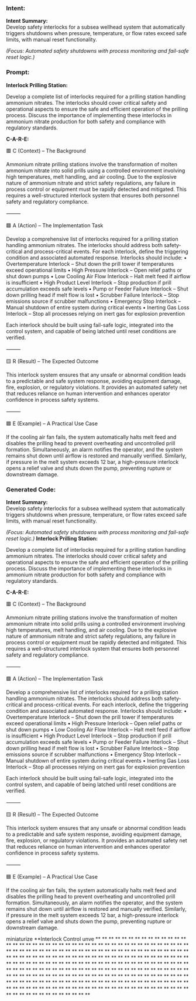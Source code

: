 ### Intent:
**Intent Summary:**  
Develop safety interlocks for a subsea wellhead system that automatically triggers shutdowns when pressure, temperature, or flow rates exceed safe limits, with manual reset functionality.  

*(Focus: Automated safety shutdowns with process monitoring and fail-safe reset logic.)*

### Prompt:
**Interlock Prilling Station:**

Develop a complete list of interlocks required for a prilling station handling ammonium nitrates. The interlocks should cover critical safety and operational aspects to ensure the safe and efficient operation of the prilling process. Discuss the importance of implementing these interlocks in ammonium nitrate production for both safety and compliance with regulatory standards.

**C-A-R-E:**

🟥 C (Context) – The Background

Ammonium nitrate prilling stations involve the transformation of molten ammonium nitrate into solid prills using a controlled environment involving high temperatures, melt handling, and air cooling. Due to the explosive nature of ammonium nitrate and strict safety regulations, any failure in process control or equipment must be rapidly detected and mitigated. This requires a well-structured interlock system that ensures both personnel safety and regulatory compliance.

⸻

🟩 A (Action) – The Implementation Task

Develop a comprehensive list of interlocks required for a prilling station handling ammonium nitrates. The interlocks should address both safety-critical and process-critical events. For each interlock, define the triggering condition and associated automated response. Interlocks should include:
	•	Overtemperature Interlock – Shut down the prill tower if temperatures exceed operational limits
	•	High Pressure Interlock – Open relief paths or shut down pumps
	•	Low Cooling Air Flow Interlock – Halt melt feed if airflow is insufficient
	•	High Product Level Interlock – Stop production if prill accumulation exceeds safe levels
	•	Pump or Feeder Failure Interlock – Shut down prilling head if melt flow is lost
	•	Scrubber Failure Interlock – Stop emissions source if scrubber malfunctions
	•	Emergency Stop Interlock – Manual shutdown of entire system during critical events
	•	Inerting Gas Loss Interlock – Stop all processes relying on inert gas for explosion prevention

Each interlock should be built using fail-safe logic, integrated into the control system, and capable of being latched until reset conditions are verified.

⸻

🟨 R (Result) – The Expected Outcome

This interlock system ensures that any unsafe or abnormal condition leads to a predictable and safe system response, avoiding equipment damage, fire, explosion, or regulatory violations. It provides an automated safety net that reduces reliance on human intervention and enhances operator confidence in process safety systems.

⸻

🟦 E (Example) – A Practical Use Case

If the cooling air fan fails, the system automatically halts melt feed and disables the prilling head to prevent overheating and uncontrolled prill formation. Simultaneously, an alarm notifies the operator, and the system remains shut down until airflow is restored and manually verified. Similarly, if pressure in the melt system exceeds 12 bar, a high-pressure interlock opens a relief valve and shuts down the pump, preventing rupture or downstream damage.

### Generated Code:
**Intent Summary:**  
Develop safety interlocks for a subsea wellhead system that automatically triggers shutdowns when pressure, temperature, or flow rates exceed safe limits, with manual reset functionality.  

*(Focus: Automated safety shutdowns with process monitoring and fail-safe reset logic.)*
**Interlock Prilling Station:**

Develop a complete list of interlocks required for a prilling station handling ammonium nitrates. The interlocks should cover critical safety and operational aspects to ensure the safe and efficient operation of the prilling process. Discuss the importance of implementing these interlocks in ammonium nitrate production for both safety and compliance with regulatory standards.

**C-A-R-E:**

🟥 C (Context) – The Background

Ammonium nitrate prilling stations involve the transformation of molten ammonium nitrate into solid prills using a controlled environment involving high temperatures, melt handling, and air cooling. Due to the explosive nature of ammonium nitrate and strict safety regulations, any failure in process control or equipment must be rapidly detected and mitigated. This requires a well-structured interlock system that ensures both personnel safety and regulatory compliance.

⸻

🟩 A (Action) – The Implementation Task

Develop a comprehensive list of interlocks required for a prilling station handling ammonium nitrates. The interlocks should address both safety-critical and process-critical events. For each interlock, define the triggering condition and associated automated response. Interlocks should include:
	•	Overtemperature Interlock – Shut down the prill tower if temperatures exceed operational limits
	•	High Pressure Interlock – Open relief paths or shut down pumps
	•	Low Cooling Air Flow Interlock – Halt melt feed if airflow is insufficient
	•	High Product Level Interlock – Stop production if prill accumulation exceeds safe levels
	•	Pump or Feeder Failure Interlock – Shut down prilling head if melt flow is lost
	•	Scrubber Failure Interlock – Stop emissions source if scrubber malfunctions
	•	Emergency Stop Interlock – Manual shutdown of entire system during critical events
	•	Inerting Gas Loss Interlock – Stop all processes relying on inert gas for explosion prevention

Each interlock should be built using fail-safe logic, integrated into the control system, and capable of being latched until reset conditions are verified.

⸻

🟨 R (Result) – The Expected Outcome

This interlock system ensures that any unsafe or abnormal condition leads to a predictable and safe system response, avoiding equipment damage, fire, explosion, or regulatory violations. It provides an automated safety net that reduces reliance on human intervention and enhances operator confidence in process safety systems.

⸻

🟦 E (Example) – A Practical Use Case

If the cooling air fan fails, the system automatically halts melt feed and disables the prilling head to prevent overheating and uncontrolled prill formation. Simultaneously, an alarm notifies the operator, and the system remains shut down until airflow is restored and manually verified. Similarly, if pressure in the melt system exceeds 12 bar, a high-pressure interlock opens a relief valve and shuts down the pump, preventing rupture or downstream damage.

 miniaturize
**Interlock Control unve
**
**
**
**
**
**
**
**
**
**
**
**
**
**
**
**
**
**
**
**
**
**
**
**
**
**
**
**
**
**
**
**
**
**
**
**
**
**
**
**
**
**
**
**
**
**
**
**
**
**
**
**
**
**
**
**
**
**
**
**
**
**
**
**
**
**
**
**
**
**
**
**
**
**
**
**
**
**
**
**
**
**
**
**
**
**
**
**
**
**
**
**
**
**
**
**
**
**
**
**
**
**
**
**
**
**
**
**
**
**
**
**
**
**
**
**
**
**
**
**
**
**
**
**
**
**
**
**
**
**
**
**
**
**
**
**
**
**
**
**
**
**
**
**
**
**
**
**
**
**
**
**
**
**
**
**
**
**
**
**
**
**
**
**
**
**
**
**
**
**
**
**
**
**
**
**
**
**
**
**
**
**
**
**
**
**
**
**
**
**
**
**
**
**
**
**
**
**
**
**
**
**
**
**
**
**
**
**
**
**
**
**
**
**
**
**
**
**
**
**
**
**
**
**
**
**
**
**
**
**
**
**
**
**
**
**
**
**
**
**
**
**
**
**
**
**
**
**
**
**
**
